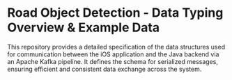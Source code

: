 # Road Object Detection - Data Typing Overview & Example Data

This repository provides a detailed specification of the data structures used for communication between the iOS application and the Java backend via an Apache Kafka pipeline. It defines the schema for serialized messages, ensuring efficient and consistent data exchange across the system.

